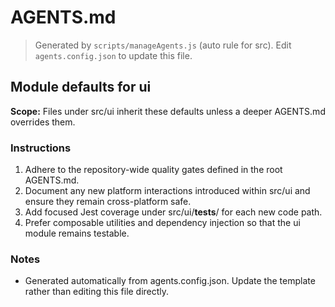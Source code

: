 # AGENTS.md
> Generated by `scripts/manageAgents.js` (auto rule for src). Edit `agents.config.json` to update this file.

## Module defaults for ui

**Scope:** Files under src/ui inherit these defaults unless a deeper AGENTS.md overrides them.

### Instructions
1. Adhere to the repository-wide quality gates defined in the root AGENTS.md.
2. Document any new platform interactions introduced within src/ui and ensure they remain cross-platform safe.
3. Add focused Jest coverage under src/ui/__tests__/ for each new code path.
4. Prefer composable utilities and dependency injection so that the ui module remains testable.

### Notes
- Generated automatically from agents.config.json. Update the template rather than editing this file directly.

